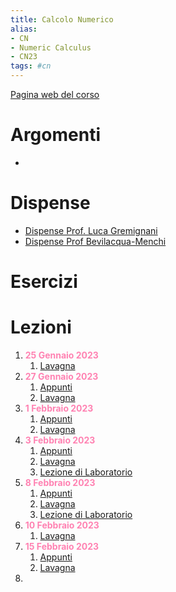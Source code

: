 ```yaml
---
title: Calcolo Numerico
alias:
- CN
- Numeric Calculus
- CN23
tags: #cn
---
```

[Pagina web del corso](https://elearning.di.unipi.it/course/view.php?id=329)
# Argomenti
- 

# Dispense
- [Dispense Prof. Luca Gremignani](https://drive.google.com/file/d/1Hakzs7NkE1c9wZ7ZVpiuXqO71D0y1ZkA/view?usp=share_link)
- [Dispense Prof Bevilacqua-Menchi](https://drive.google.com/file/d/1HcYImlOlmb4-iUapDVdiiYRBBrgnBFwn/view?usp=share_link)

# Esercizi

# Lezioni
1. <span style="color:#ff82b2"><b>25 Gennaio 2023</b></span>
	1. [Lavagna](https://drive.google.com/file/d/1FGEiwlniv09uOsRmxeDy_FK2DzvSJM5u/view?usp=share_link)
2. <span style="color:#ff82b2"><b>27 Gennaio 2023</b></span>
	1. [Appunti](https://drive.google.com/file/d/1DGBmb02q7M2yNb19LZmUUXt61Uc8dKBO/view?usp=share_link)
	2. [Lavagna](https://drive.google.com/file/d/1FKmfCqQ6bzk3bBaDiunTrJ0B0VyhkuyF/view?usp=share_link)
3. <span style="color:#ff82b2"><b>1 Febbraio 2023</b></span>
	1. [Appunti](https://drive.google.com/file/d/1G9PKCCRxWiEomwkRUwnslqUIITZi1SEW/view?usp=share_link)
	2. [Lavagna](https://drive.google.com/file/d/1FVA4VtcfyuKnUuvuglaMSpo8N4klGVmy/view?usp=share_link)
4. <span style="color:#ff82b2"><b>3 Febbraio 2023</b></span>
	1. [Appunti](https://drive.google.com/file/d/1DZr_VNXIUc8u4dPRxXBBuCY0iXRmeJ3Q/view?usp=share_link)
	2. [Lavagna](https://drive.google.com/file/d/1FNCLsKjQ995OU1FNOBb0dagqTe3axopa/view?usp=share_link)
	3. [Lezione di Laboratorio](https://drive.google.com/file/d/1Hp902D2ut9sONqb9nSz_NcOGSWaS0TeT/view?usp=share_link)
5. <span style="color:#ff82b2"><b>8 Febbraio 2023</b></span>
	1. [Appunti](https://drive.google.com/file/d/1Da7Q_WKh8rjXkC0Lhnvg95IQS91lDQxm/view?usp=share_link)
	2. [Lavagna](https://drive.google.com/file/d/1FdHjWw9RkwN6qTWQ_vafUx3yo7mu6V5c/view?usp=share_link)
	3. [Lezione di Laboratorio](https://drive.google.com/file/d/1I2l4-JMhANl5sh41ea_A8IzuQHj0Rtgo/view?usp=share_link)
6. <span style="color:#ff82b2"><b>10 Febbraio 2023</b></span>
	1. [Lavagna](https://drive.google.com/file/d/1FfLUv-4TMXodosfp9z_25TAOrMRF-k4E/view?usp=share_link)
7. <span style="color:#ff82b2"><b>15 Febbraio 2023</b></span>
	1. [Appunti](https://drive.google.com/file/d/1HTOPGdoglmuq5IHK8R1-8h3cwwVnV6MZ/view?usp=share_link)
	2. [Lavagna](https://drive.google.com/file/d/1Fg_06Vgt9e-SL7WpG44cHlL_izObmAM0/view?usp=share_link)
8. 